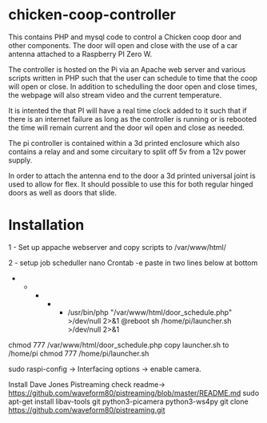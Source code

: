 # chicken-coop-controller
This contains PHP and mysql code to control a Chicken coop door and other components. 
The door will open and close with the use of a car antenna attached to a 
Raspberry PI Zero W. 

The controller is hosted on the Pi via an Apache web server and various scripts written in PHP such that the user can schedule to time that the coop will open or close. In addition to schedulling the door open and close times, the webpage will also stream video and the current temperature.

It is intented the that PI will have a real time clock added to it such that if there is an internet failure as long as the controller is running or is rebooted the time will remain current and the door wil open and close as needed.

The pi controller is contained within a 3d printed enclosure which also contains a relay and and some circuitary to split off 5v from a 12v power supply.

In order to attach the antenna end to the door a 3d printed universal joint is used to allow for flex. It should possible to use this for both regular hinged doors as well as doors that slide.

# Installation
1 - Set up appache webserver and copy scripts to /var/www/html/

2 - setup job scheduller
  nano Crontab -e
  paste in two lines below at bottom  
  * * * * * /usr/bin/php "/var/www/html/door_schedule.php" >/dev/null 2>&1
 @reboot sh /home/pi/launcher.sh >/dev/null 2>&1

chmod 777 /var/www/html/door_schedule.php
copy launcher.sh to /home/pi
chmod 777 /home/pi/launcher.sh

sudo raspi-config -> Interfacing options -> enable camera.

Install Dave Jones Pistreaming check readme-> https://github.com/waveform80/pistreaming/blob/master/README.md
sudo apt-get install libav-tools git python3-picamera python3-ws4py
git clone https://github.com/waveform80/pistreaming.git


      

